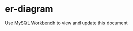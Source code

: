 er-diagram
=======

Use [MySQL Workbench](https://www.mysql.com/products/workbench/) to view and update this document